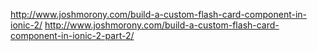 http://www.joshmorony.com/build-a-custom-flash-card-component-in-ionic-2/
http://www.joshmorony.com/build-a-custom-flash-card-component-in-ionic-2-part-2/